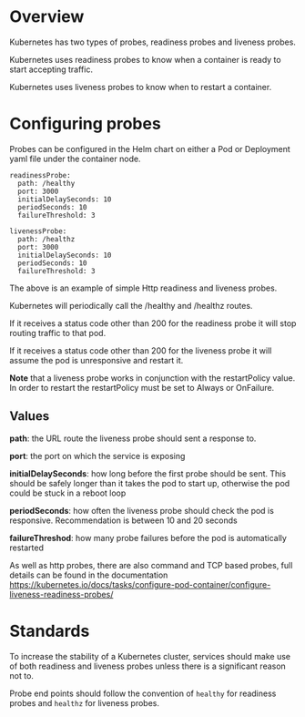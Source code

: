 # Overview

Kubernetes has two types of probes, readiness probes and liveness probes.

Kubernetes uses readiness probes to know when a container is ready to start accepting traffic.

Kubernetes uses liveness probes to know when to restart a container.

# Configuring probes

Probes can be configured in the Helm chart on either a Pod or Deployment yaml file under the container node.

```
readinessProbe:
  path: /healthy
  port: 3000
  initialDelaySeconds: 10
  periodSeconds: 10
  failureThreshold: 3

livenessProbe:
  path: /healthz
  port: 3000
  initialDelaySeconds: 10
  periodSeconds: 10
  failureThreshold: 3
```

The above is an example of simple Http readiness and liveness probes.

Kubernetes will periodically call the /healthy and /healthz routes.

If it receives a status code other than 200 for the readiness probe it will stop routing traffic to that pod.

If it receives a status code other than 200 for the liveness probe it will assume the pod is unresponsive and restart it.

**Note** that a liveness probe works in conjunction with the restartPolicy value. In order to restart the restartPolicy must be set to Always or OnFailure.

## Values

**path**: the URL route the liveness probe should sent a response to.

**port**: the port on which the service is exposing

**initialDelaySeconds**: how long before the first probe should be sent. This should be safely longer than it takes the pod to start up, otherwise the pod could be stuck in a reboot loop

**periodSeconds**: how often the liveness probe should check the pod is responsive. Recommendation is between 10 and 20 seconds

**failureThreshod**: how many probe failures before the pod is automatically restarted

As well as http probes, there are also command and TCP based probes, full details can be found in the documentation https://kubernetes.io/docs/tasks/configure-pod-container/configure-liveness-readiness-probes/

# Standards

To increase the stability of a Kubernetes cluster, services should make use of both readiness and liveness probes unless there is a significant reason not to.

Probe end points should follow the convention of `healthy` for readiness probes and `healthz` for liveness probes.
